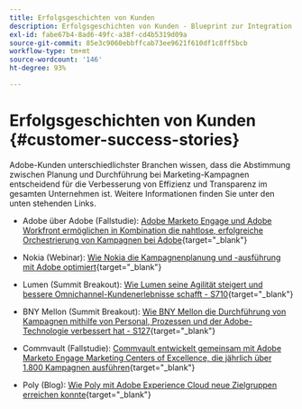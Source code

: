 ```yaml
---
title: Erfolgsgeschichten von Kunden
description: Erfolgsgeschichten von Kunden - Blueprint zur Integration von Marketo Engage und Workfront
exl-id: fabe67b4-8ad6-49fc-a38f-cd4b5319d09a
source-git-commit: 85e3c9060ebbffcab73ee9621f610df1c8ff5bcb
workflow-type: tm+mt
source-wordcount: '146'
ht-degree: 93%

---
```


# Erfolgsgeschichten von Kunden {#customer-success-stories}

Adobe-Kunden unterschiedlichster Branchen wissen, dass die Abstimmung zwischen Planung und Durchführung bei Marketing-Kampagnen entscheidend für die Verbesserung von Effizienz und Transparenz im gesamten Unternehmen ist. Weitere Informationen finden Sie unter den unten stehenden Links.

* Adobe über Adobe (Fallstudie): [Adobe Marketo Engage und Adobe Workfront ermöglichen in Kombination die nahtlose, erfolgreiche Orchestrierung von Kampagnen bei Adobe](https://business.adobe.com/customer-success-stories/adobe-campaign-orchestration-case-study){target="_blank"}

* Nokia (Webinar): [Wie Nokia die Kampagnenplanung und -ausführung mit Adobe optimiert](https://engage.adobe.com/MarWF22Q4WBR-Registration.html){target="_blank"}

* Lumen (Summit Breakout): [Wie Lumen seine Agilität steigert und bessere Omnichannel-Kundenerlebnisse schafft - S710](https://business.adobe.com/summit/2022/sessions/how-lumen-drives-agility-for-omnichannel-customer-s710.html){target="_blank"}

* BNY Mellon (Summit Breakout): [Wie BNY Mellon die Durchführung von Kampagnen mithilfe von Personal, Prozessen und der Adobe-Technologie verbessert hat - S127](https://business.adobe.com/events/experience-makers-live/2022/sessions/how-bny-mellon-improved-campaign-execution-with-pe-s127.html){target="_blank"}

* Commvault (Fallstudie): [Commvault entwickelt gemeinsam mit Adobe Marketo Engage Marketing Centers of Excellence, die jährlich über 1.800 Kampagnen ausführen](https://business.adobe.com/customer-success-stories/commvault-case-study){target="_blank"}

* Poly (Blog): [Wie Poly mit Adobe Experience Cloud neue Zielgruppen erreichen konnte](https://business.adobe.com/blog/basics/how-poly-shifted-gears-reach-new-audiences-adobe-experience-cloud){target="_blank"}
